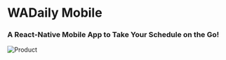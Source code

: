 # WADaily Mobile
### A React-Native Mobile App to Take Your Schedule on the Go!

![Product](https://i.imgur.com/9AcDMMd.png)
